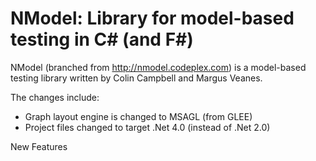 # NModel: Library for model-based testing in C# (and F#)

NModel (branched from http://nmodel.codeplex.com) is a model-based testing library written by Colin Campbell and Margus Veanes.  

The changes include:

* Graph layout engine is changed to MSAGL (from GLEE)
* Project files changed to target .Net 4.0 (instead of .Net 2.0)

New Features
